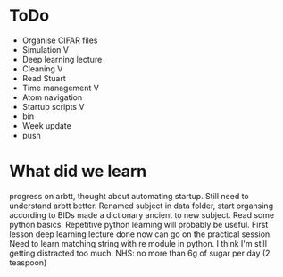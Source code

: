 # ToDo
* Organise CIFAR files
* Simulation V
* Deep learning lecture
* Cleaning V
* Read Stuart
* Time management V
* Atom navigation
* Startup scripts V
* bin
* Week update
* push
# What did we learn
progress on arbtt, thought about automating startup. Still need to understand
arbtt better. Renamed subject in data folder, start organsing according to BIDs
made a dictionary ancient to new subject. Read some python basics. Repetitive
python learning will probably be useful. First lesson deep learning lecture done
now can go on the practical session. Need to learn matching string with re module
in python. I think I'm still getting distracted too much.
NHS: no more than 6g of sugar per day (2 teaspoon)
